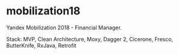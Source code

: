 # mobilization18
Yandex Mobilization 2018 - Financial Manager.

Stack:
MVP, Clean Architecture, Moxy, Dagger 2, Cicerone, Fresco, ButterKnife, RxJava, Retrofit
